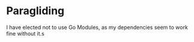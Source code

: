 # Paragliding

I have elected not to use Go Modules, as my dependencies seem to work fine without it.s